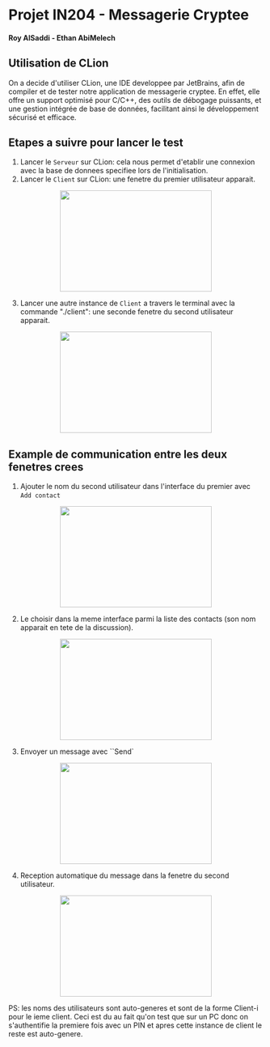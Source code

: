 # Projet IN204 - Messagerie Cryptee 

#### Roy AlSaddi - Ethan AbiMelech 

## Utilisation de CLion

On a decide d'utiliser CLion, une IDE developpee par JetBrains, afin de compiler et de tester notre application de messagerie cryptee. En effet, elle offre un support optimisé pour C/C++, des outils de débogage puissants, et une gestion intégrée de base de données, facilitant ainsi le développement sécurisé et efficace.

## Etapes a suivre pour lancer le test

1. Lancer le ``Serveur`` sur CLion: cela nous permet d'etablir une connexion avec la base de donnees specifiee lors de l'initialisation.
2. Lancer le ``Client`` sur CLion: une fenetre du premier utilisateur apparait.
<div align="center">
    <img src="photos test/image.png" width="300" height="200">
</div>

3. Lancer une autre instance de ``Client`` a travers le terminal avec la commande "./client": une seconde fenetre du second utilisateur apparait.
<div align="center">
    <img src="photos test/image-1.png" width="300" height="200">
</div>


## Example de communication entre les deux fenetres crees
 1. Ajouter le nom du second utilisateur dans l'interface du premier avec ``Add contact``
<div align="center">
    <img src="photos test/image-3.png" width="300" height="200">
</div>

 2. Le choisir dans la meme interface parmi la liste des contacts (son nom apparait en tete de la discussion).
<div align="center">
    <img src="photos test/image-4.png" width="300" height="200">
</div>

 3. Envoyer un message avec ``Send`
<div align="center">
    <img src="photos test/image-5.png" width="300" height="200">
</div>

 4. Reception automatique du message dans la fenetre du second utilisateur.
<div align="center">
    <img src="photos test/image-6.png" width="300" height="200">
</div>

PS: les noms des utilisateurs sont auto-generes et sont de la forme Client-i pour le ieme client. Ceci est du au fait qu'on test que sur un PC donc on s'authentifie la premiere fois avec un PIN et apres cette instance de client le reste est auto-genere.